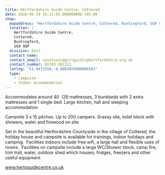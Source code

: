 ```yaml
---
title: Hertfordshire Guide Centre, Cottered
date: 2016-05-19 15:11:55.000000000 +01:00
shop:
  mapaddress: "Hertfordshire Guide Centre, Cottered, Buntingford, SG9 9QP"
  location: |
    Hertfordshire Guide Centre,  
    Cottered,  
    Buntingford,  
    SG9 9QP
  division: East
  contact_name: 
  contact_email: countysec@girlguidinghertfordshire.org.uk
  contact_number: 01763 281311
  latlng: "51.9471558,-0.0803925000000163"
  type:
    - Campsite
    - Indoor Accommodation
---
```

<p>Accommodates around 40  (29 mattresses, 3 bunkbeds with 2 extra mattresses and 1 single bed. Large kitchen, hall and sleeping accommodation</p>
<p>Campsite 3 x 15 pitches. Up to 200 campers. Grassy site, toilet block with showers, water and firewood on site</p>
<p>Set in the beautiful Hertfordshire Countyside in the village of Cottered, the holiday house and campsite is available for trainings, indoor holidays and camping.  Facilities indoors include free wifi, a large hall and flexible uses of rooms.  Facilities on campsite include a large WC/Shower block, camp fire, trim trail, water, outdoor shed which houses, fridges, freezers and other useful equipment</p>
<p><a href="http://www.hertsguidecentre.co.uk">www.hertsguidecentre.co.uk</a></p>
